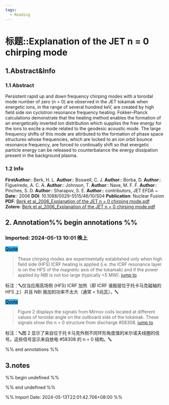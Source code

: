 ```yaml
---
tags:
  - Reading
---
```

# 标题::Explanation of the JET n = 0 chirping mode

## 1.Abstract&Info
### 1.1 Abstract
Persistent rapid up and down frequency chirping modes with a toroidal mode number of zero (n = 0) are observed in the JET tokamak when energetic ions, in the range of several hundred keV, are created by high field side ion cyclotron resonance frequency heating. Fokker–Planck calculations demonstrate that the heating method enables the formation of an energetically inverted ion distribution which supplies the free energy for the ions to excite a mode related to the geodesic acoustic mode. The large frequency shifts of this mode are attributed to the formation of phase space structures whose frequencies, which are locked to an ion orbit bounce resonance frequency, are forced to continually shift so that energetic particle energy can be released to counterbalance the energy dissipation present in the background plasma.

### 1.2 Info
**FirstAuthor**:: Berk, H. L. 
**Author**:: Boswell, C. J. 
**Author**:: Borba, D. 
**Author**:: Figueiredo, A. C. A. 
**Author**:: Johnson, T. 
**Author**:: Nave, M. F. F. 
**Author**:: Pinches, S. D. 
**Author**:: Sharapov, S. E. 
**Author**:: contributors, JET EFDA 
~
**Date**:: 2006
**DOI**: 10.1088/0029-5515/46/10/S04
**Publication**: Nuclear Fusion
**PDF**: [Berk et al_2006_Explanation of the JET n = 0 chirping mode.pdf](file://E:\Zotero\storage\X7CW5PKU\Berk%20et%20al_2006_Explanation%20of%20the%20JET%20n%20=%200%20chirping%20mode.pdf)
**Zotero**: [Berk et al_2006_Explanation of the JET n = 0 chirping mode.pdf](zotero://select/library/items/X7CW5PKU)


## 2. Annotation%% begin annotations %%


### Imported: 2024-05-13 10:01 晚上


<mark style="background-color: #2ea8e5">Quote</mark>
>These chirping modes are experimentally established only when high field side (HFS) ICRF heating is applied (i.e. the ICRF resonance layer is on the HFS of the magnetic axis of the tokamak) and if the power applied by NBI is not too large (typically <5 MW). [jump to](zotero://open-pdf/library/items/X7CW5PKU?page=2&annotation=3PYSK6CR)

标注：🔤仅当应用高场侧 (HFS) ICRF 加热（即 ICRF 谐振层位于托卡马克磁轴的 HFS 上）并且 NBI 施加的功率不太大（通常 < 5兆瓦）。🔤

<mark style="background-color: #2ea8e5">Quote</mark>
>Figure 2 displays the signals from Mirnov coils located at different values of toroidal angle on the outboard side of the tokamak. These signals show the n = 0 structure from discharge #58308. [jump to](zotero://open-pdf/library/items/X7CW5PKU?page=4&annotation=PKJ3INSL)

标注：🔤图 2 显示了来自位于托卡马克外侧不同环形角度值的米尔诺夫线圈的信号。这些信号显示来自放电 #58308 的 n = 0 结构。🔤



%% end annotations %%

## 3.notes
%% begin undefined %%


%% end undefined %%

%% Import Date: 2024-05-13T22:01:42.706+08:00 %%
